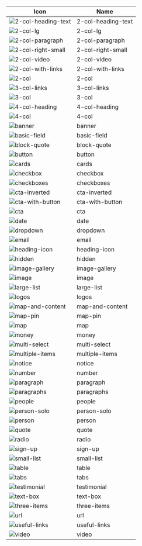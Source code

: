 | Icon | Name |
| --- | --- |
| ![2-col-heading-text](https://github.com/rivz-a/wagtailadditionalicons/blob/master/lib/icons/2-col-heading-text.svg) | 2-col-heading-text |
| ![2-col-lg](https://github.com/rivz-a/wagtailadditionalicons/blob/master/lib/icons/2-col-lg.svg) | 2-col-lg |
| ![2-col-paragraph](https://github.com/rivz-a/wagtailadditionalicons/blob/master/lib/icons/2-col-paragraph.svg) | 2-col-paragraph |
| ![2-col-right-small](https://github.com/rivz-a/wagtailadditionalicons/blob/master/lib/icons/2-col-right-small.svg) | 2-col-right-small |
| ![2-col-video](https://github.com/rivz-a/wagtailadditionalicons/blob/master/lib/icons/2-col-video.svg) | 2-col-video |
| ![2-col-with-links](https://github.com/rivz-a/wagtailadditionalicons/blob/master/lib/icons/2-col-with-links.svg) | 2-col-with-links |
| ![2-col](https://github.com/rivz-a/wagtailadditionalicons/blob/master/lib/icons/2-col.svg) | 2-col |
| ![3-col-links](https://github.com/rivz-a/wagtailadditionalicons/blob/master/lib/icons/3-col-links.svg) | 3-col-links |
| ![3-col](https://github.com/rivz-a/wagtailadditionalicons/blob/master/lib/icons/3-col.svg) | 3-col |
| ![4-col-heading](https://github.com/rivz-a/wagtailadditionalicons/blob/master/lib/icons/4-col-heading.svg) | 4-col-heading |
| ![4-col](https://github.com/rivz-a/wagtailadditionalicons/blob/master/lib/icons/4-col.svg) | 4-col |
| ![banner](https://github.com/rivz-a/wagtailadditionalicons/blob/master/lib/icons/banner.svg) | banner |
| ![basic-field](https://github.com/rivz-a/wagtailadditionalicons/blob/master/lib/icons/basic-field.svg) | basic-field |
| ![block-quote](https://github.com/rivz-a/wagtailadditionalicons/blob/master/lib/icons/block-quote.svg) | block-quote |
| ![button](https://github.com/rivz-a/wagtailadditionalicons/blob/master/lib/icons/button.svg) | button |
| ![cards](https://github.com/rivz-a/wagtailadditionalicons/blob/master/lib/icons/cards.svg) | cards |
| ![checkbox](https://github.com/rivz-a/wagtailadditionalicons/blob/master/lib/icons/checkbox.svg) | checkbox |
| ![checkboxes](https://github.com/rivz-a/wagtailadditionalicons/blob/master/lib/icons/checkboxes.svg) | checkboxes |
| ![cta-inverted](https://github.com/rivz-a/wagtailadditionalicons/blob/master/lib/icons/cta-inverted.svg) | cta-inverted |
| ![cta-with-button](https://github.com/rivz-a/wagtailadditionalicons/blob/master/lib/icons/cta-with-button.svg) | cta-with-button |
| ![cta](https://github.com/rivz-a/wagtailadditionalicons/blob/master/lib/icons/cta.svg) | cta |
| ![date](https://github.com/rivz-a/wagtailadditionalicons/blob/master/lib/icons/date.svg) | date |
| ![dropdown](https://github.com/rivz-a/wagtailadditionalicons/blob/master/lib/icons/dropdown.svg) | dropdown |
| ![email](https://github.com/rivz-a/wagtailadditionalicons/blob/master/lib/icons/email.svg) | email |
| ![heading-icon](https://github.com/rivz-a/wagtailadditionalicons/blob/master/lib/icons/heading-icon.svg) | heading-icon |
| ![hidden](https://github.com/rivz-a/wagtailadditionalicons/blob/master/lib/icons/hidden.svg) | hidden |
| ![image-gallery](https://github.com/rivz-a/wagtailadditionalicons/blob/master/lib/icons/image-gallery.svg) | image-gallery |
| ![image](https://github.com/rivz-a/wagtailadditionalicons/blob/master/lib/icons/image.svg) | image |
| ![large-list](https://github.com/rivz-a/wagtailadditionalicons/blob/master/lib/icons/large-list.svg) | large-list |
| ![logos](https://github.com/rivz-a/wagtailadditionalicons/blob/master/lib/icons/logos.svg) | logos |
| ![map-and-content](https://github.com/rivz-a/wagtailadditionalicons/blob/master/lib/icons/map-and-content.svg) | map-and-content |
| ![map-pin](https://github.com/rivz-a/wagtailadditionalicons/blob/master/lib/icons/map-pin.svg) | map-pin |
| ![map](https://github.com/rivz-a/wagtailadditionalicons/blob/master/lib/icons/map.svg) | map |
| ![money](https://github.com/rivz-a/wagtailadditionalicons/blob/master/lib/icons/money.svg) | money |
| ![multi-select](https://github.com/rivz-a/wagtailadditionalicons/blob/master/lib/icons/multi-select.svg) | multi-select |
| ![multiple-items](https://github.com/rivz-a/wagtailadditionalicons/blob/master/lib/icons/multiple-items.svg) | multiple-items |
| ![notice](https://github.com/rivz-a/wagtailadditionalicons/blob/master/lib/icons/notice.svg) | notice |
| ![number](https://github.com/rivz-a/wagtailadditionalicons/blob/master/lib/icons/number.svg) | number |
| ![paragraph](https://github.com/rivz-a/wagtailadditionalicons/blob/master/lib/icons/paragraph.svg) | paragraph |
| ![paragraphs](https://github.com/rivz-a/wagtailadditionalicons/blob/master/lib/icons/paragraphs.svg) | paragraphs |
| ![people](https://github.com/rivz-a/wagtailadditionalicons/blob/master/lib/icons/people.svg) | people |
| ![person-solo](https://github.com/rivz-a/wagtailadditionalicons/blob/master/lib/icons/person-solo.svg) | person-solo |
| ![person](https://github.com/rivz-a/wagtailadditionalicons/blob/master/lib/icons/person.svg) | person |
| ![quote](https://github.com/rivz-a/wagtailadditionalicons/blob/master/lib/icons/quote.svg) | quote |
| ![radio](https://github.com/rivz-a/wagtailadditionalicons/blob/master/lib/icons/radio.svg) | radio |
| ![sign-up](https://github.com/rivz-a/wagtailadditionalicons/blob/master/lib/icons/sign-up.svg) | sign-up |
| ![small-list](https://github.com/rivz-a/wagtailadditionalicons/blob/master/lib/icons/small-list.svg) | small-list |
| ![table](https://github.com/rivz-a/wagtailadditionalicons/blob/master/lib/icons/table.svg) | table |
| ![tabs](https://github.com/rivz-a/wagtailadditionalicons/blob/master/lib/icons/tabs.svg) | tabs |
| ![testimonial](https://github.com/rivz-a/wagtailadditionalicons/blob/master/lib/icons/testimonial.svg) | testimonial |
| ![text-box](https://github.com/rivz-a/wagtailadditionalicons/blob/master/lib/icons/text-box.svg) | text-box |
| ![three-items](https://github.com/rivz-a/wagtailadditionalicons/blob/master/lib/icons/three-items.svg) | three-items |
| ![url](https://github.com/rivz-a/wagtailadditionalicons/blob/master/lib/icons/url.svg) | url |
| ![useful-links](https://github.com/rivz-a/wagtailadditionalicons/blob/master/lib/icons/useful-links.svg) | useful-links |
| ![video](https://github.com/rivz-a/wagtailadditionalicons/blob/master/lib/icons/video.svg) | video |

